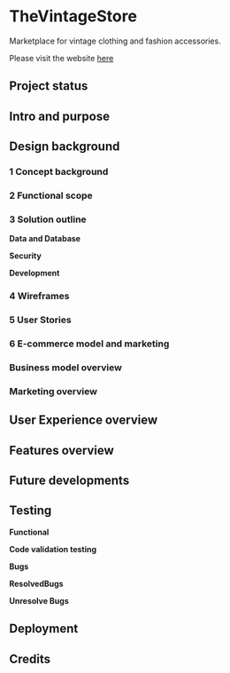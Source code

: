# TheVintageStore
Marketplace for vintage clothing and fashion accessories.

Please visit the website [here](https://thevintagestore-2a9826f4cc4a.herokuapp.com/)
## Project status

## Intro and purpose

## Design background 

### 1 Concept background

### 2 Functional scope 

### 3 Solution outline 

**Data and Database**

**Security**

**Development**

### 4 Wireframes 
 
### 5 User Stories

### 6 E-commerce model and marketing 

### Business model overview

### Marketing overview

## User Experience overview

## Features overview 

## Future developments


## Testing 

**Functional**

**Code validation testing**
 

**Bugs**


 **ResolvedBugs**

  
 **Unresolve Bugs**

 
## Deployment 

## Credits




